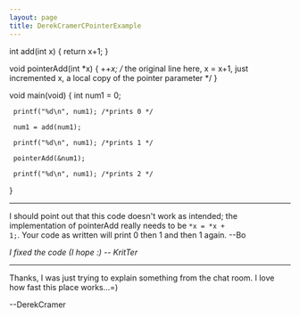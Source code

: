 ```yaml
---
layout: page
title: DerekCramerCPointerExample
---
```


    
int add(int x)
{
    return x+1;
}

void pointerAdd(int *x)
{
     ++*x; /* the original line here, x = x+1, just incremented x, a local copy of the pointer parameter */
}

void main(void)
{
     int num1 = 0;

     printf("%d\n", num1); /*prints 0 */

     num1 = add(num1);

     printf("%d\n", num1); /*prints 1 */

     pointerAdd(&num1);

     printf("%d\n", num1); /*prints 2 */
}


----

I should point out that this code doesn't work as intended; the implementation of pointerAdd really needs to be <code>*x = *x + 1;</code>.  Your code as written will print 0 then 1 and then 1 again. --Bo

*I fixed the code (I hope :) -- KritTer*

----

Thanks, I was just trying to explain something from the chat room.  I love how fast this place works...=)

--DerekCramer

